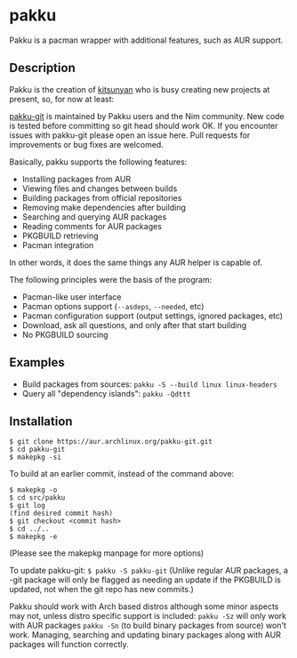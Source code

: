 # pakku

Pakku is a pacman wrapper with additional features, such as AUR support.

## Description

Pakku is the creation of [kitsunyan](https://github.com/kitsunyan)
who is busy creating new projects at present, so, for now at least:

[pakku-git](https://aur.archlinux.org/packages/pakku-git/)
is maintained by Pakku users and the Nim community.
New code is tested before committing so git head should work OK.
If you encounter issues with pakku-git please open an issue here.
Pull requests for improvements or bug fixes are welcomed.

Basically, pakku supports the following features:

- Installing packages from AUR
- Viewing files and changes between builds
- Building packages from official repositories
- Removing make dependencies after building
- Searching and querying AUR packages
- Reading comments for AUR packages
- PKGBUILD retrieving
- Pacman integration

In other words, it does the same things any AUR helper is capable of.

The following principles were the basis of the program:

- Pacman-like user interface
- Pacman options support (`--asdeps`, `--needed`, etc)
- Pacman configuration support (output settings, ignored packages, etc)
- Download, ask all questions, and only after that start building
- No PKGBUILD sourcing

## Examples

- Build packages from sources: `pakku -S --build linux linux-headers`
- Query all "dependency islands": `pakku -Qdttt`


## Installation
```
$ git clone https://aur.archlinux.org/pakku-git.git
$ cd pakku-git
$ makepkg -si
```
To build at an earlier commit, instead of the command above:
```
$ makepkg -o
$ cd src/pakku
$ git log
(find desired commit hash)
$ git checkout <commit hash>
$ cd ../..
$ makepkg -e
```
(Please see the makepkg manpage for more options)

To update pakku-git:
`$ pakku -S pakku-git`
(Unlike regular AUR packages, a -git package will only be flagged as needing an
update if the PKGBUILD is updated, not when the git repo has new commits.)

Pakku should work with Arch based distros although some minor aspects may not,
unless distro specific support is included:
`pakku -Sz` will only work with AUR packages
`pakku -Sn` (to build binary packages from source) won't work.
Managing, searching and updating binary packages along with AUR packages will
function correctly.
